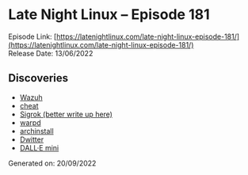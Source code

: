 # Late Night Linux – Episode 181
Episode Link: [https://latenightlinux.com/late-night-linux-episode-181/](https://latenightlinux.com/late-night-linux-episode-181/)  
Release Date: 13/06/2022
## Discoveries
* [Wazuh](https://wazuh.com/)
* [cheat](https://github.com/cheat/cheat)
* [Sigrok (better write up here)](https://sigrok.org/wiki/Main_Page)
* [warpd](https://github.com/rvaiya/warpd)
* [archinstall](https://wiki.archlinux.org/title/archinstall)
* [Dwitter](https://www.dwitter.net/)
* [DALL·E mini](https://huggingface.co/spaces/dalle-mini/dalle-mini)

Generated on: 20/09/2022